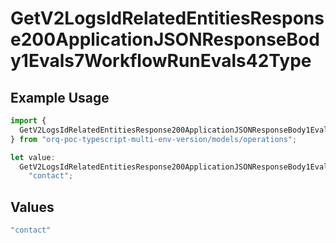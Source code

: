 # GetV2LogsIdRelatedEntitiesResponse200ApplicationJSONResponseBody1Evals7WorkflowRunEvals42Type

## Example Usage

```typescript
import {
  GetV2LogsIdRelatedEntitiesResponse200ApplicationJSONResponseBody1Evals7WorkflowRunEvals42Type,
} from "orq-poc-typescript-multi-env-version/models/operations";

let value:
  GetV2LogsIdRelatedEntitiesResponse200ApplicationJSONResponseBody1Evals7WorkflowRunEvals42Type =
    "contact";
```

## Values

```typescript
"contact"
```
